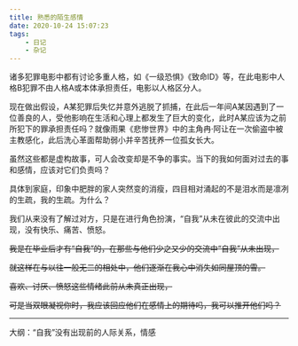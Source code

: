 ```yaml
---
title: 熟悉的陌生感情
date: 2020-10-24 15:07:23
tags:
    - 日记
    - 杂记
---
```

诸多犯罪电影中都有讨论多重人格，如《一级恐惧》《致命ID》等，在此电影中人格B犯罪不由人格A或本体承担责任，电影以人格区分人。

现在做出假设，A某犯罪后失忆并意外逃脱了抓捕，在此后一年间A某因遇到了一位善良的人，受他影响在生活和心理上都发生了巨大的变化，此时A某应该为之前所犯下的罪承担责任吗？就像雨果《悲惨世界》中的主角冉·阿让在一次偷盗中被主教感化，此后洗心革面帮助弱小并辛苦抚养一位孤女长大。

虽然这些都是虚构故事，可人会改变却是不争的事实。当下的我如何面对过去的事和感情，应该对它们负责吗？

具体到家庭，印象中肥胖的家人突然变的消瘦，四目相对涌起的不是泪水而是凛冽的生疏，我的生疏。为什么？

我们从来没有了解过对方，只是在进行角色扮演，“自我”从未在彼此的交流中出现，没有快乐、痛苦、愤怒。

~~我是在毕业后才有“自我”的，在那些与他们少之又少的交流中“自我”从未出现，~~

~~就这样在与以往一般无二的相处中，他们逐渐在我心中消失如同屋顶的雪。~~

~~喜欢、讨厌、愤怒这些情绪此前从未真正出现，~~

~~可是当双眼凝视你时，我应该回应他们在感情上的期待吗，我可以推开他们吗？~~

---

大纲：“自我”没有出现前的人际关系，情感